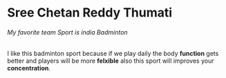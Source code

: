 # Sree Chetan Reddy Thumati
###### My favorite team Sport is india Badminton
I like this badminton sport because if we play daily the body **function** gets better and players will be more **felxible** also this sport will improves your **concentration**.
